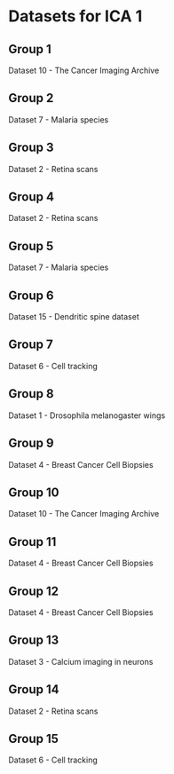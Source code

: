 # Datasets for ICA 1

## Group 1

Dataset 10 - The Cancer Imaging Archive

## Group 2

Dataset 7 - Malaria species

## Group 3

Dataset 2 - Retina scans

## Group 4

Dataset 2 - Retina scans

## Group 5

Dataset 7 - Malaria species

## Group 6

Dataset 15 - Dendritic spine dataset

## Group 7

Dataset 6 - Cell tracking

## Group 8

Dataset 1 - Drosophila melanogaster wings

## Group 9

Dataset 4 - Breast Cancer Cell Biopsies

## Group 10

Dataset 10 - The Cancer Imaging Archive

## Group 11

Dataset 4 - Breast Cancer Cell Biopsies

## Group 12

Dataset 4 - Breast Cancer Cell Biopsies

## Group 13

Dataset 3 - Calcium imaging in neurons

## Group 14

Dataset 2 - Retina scans

## Group 15

Dataset 6 - Cell tracking